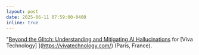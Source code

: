 ```yaml
---
layout: post
date: 2025-06-11 07:59:00-0400
inline: true
---
```


"[Beyond the Glitch: Understanding and Mitigating AI Hallucinations](https://vimeo.com/1092806755) for [Viva Technology]
](https://vivatechnology.com/) (Paris, France).